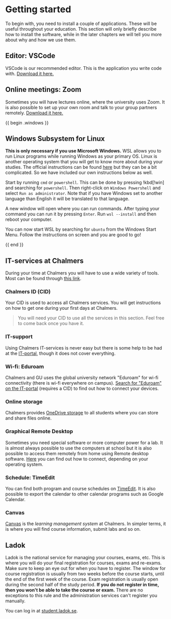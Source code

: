 # Getting started

To begin with, you need to install a couple of applications. These will be useful throughout your education. This section will only briefly describe how to install the software, while in the later chapters we will tell you more about why and how we use them.

## Editor: VSCode

VSCode is our recommended editor. This is the application you write code with. [Download it here.](https://code.visualstudio.com/)

## Online meetings: Zoom

Sometimes you will have lectures online, where the university uses Zoom. It is also possible to set up your own room and talk to your group partners remotely. [Download it here.](https://zoom.us/download#client_4meeting)

{{ begin .windows }}

## Windows Subsystem for Linux

**This is only necessary if you use Microsoft Windows.** WSL allows you to run Linux programs while running Windows as your primary OS. Linux is another operating system that you will get to know more about during your studies. The official instructions can be found [here](https://docs.microsoft.com/en-us/windows/wsl/install) but they can be a bit complicated. So we have included our own instructions below as well.

Start by running `cmd` or `powershell`. This can be done by pressing !kbd[!win] and searching for `powershell`. Then right-click on `Windows Powershell` and select `Run as administrator`. Note that if you have Windows set to another language than English it will be translated to that language.

A new window will open where you can run commands. After typing your command you can run it by pressing `Enter`. Run `wsl --install` and then reboot your computer.

You can now start WSL by searching for `ubuntu` from the Windows Start Menu. Follow the instructions on screen and you are good to go!

{{ end }}

## IT-services at Chalmers

During your time at Chalmers you will have to use a wide variety of tools. Most can be found through [this link](https://www.chalmers.se/en/education/your-studies/services-and-tools/).

### Chalmers ID (CID)

Your CID is used to access all Chalmers services. You will get instructions on how to get one during your first days at Chalmers.

> You will need your CID to use all the services in this section. Feel free to come back once you have it.

### IT-support

Using Chalmers IT-services is never easy but there is some help to be had at the [IT-portal](https://chalmers.topdesk.net/tas/public/ssp/), though it does not cover everything.

### Wi-fi: Eduroam

Chalmers and GU uses the global university network "Eduroam" for wi-fi connectivity (there is wi-fi everywhere on campus). [Search for "Eduroam" on the IT-portal](https://chalmers.topdesk.net/tas/public/ssp/content/search?q=eduroam) (requires a CID) to find out how to connect your devices.

### Online storage

Chalmers provides [OneDrive storage](https://chalmers.topdesk.net/tas/public/ssp/content/detail/knowledgeitem?unid=c8fe18c158004038beccd0a8d57ef1f5) to all students where you can store and share files online.

### Graphical Remote Desktop

Sometimes you need special software or more computer power for a lab. It is almost always possible to use the computers at school but it is also possible to access them remotely from home using Remote desktop software. [Here](https://chalmers.topdesk.net/tas/public/ssp/content/detail/knowledgeitem?unid=304967f9ad004d3293b986a976e39833) you can find out how to connect, depending on your operating system.

### Schedule: TimeEdit

You can find both program and course schedules on [TimeEdit](https://cloud.timeedit.net/chalmers/web/public/). It is also possible to export the calendar to other calendar programs such as Google Calendar.

### Canvas

[Canvas](https://canla.portal.chalmers.se/canvaslogin/discovery.html?v=1) is the _learning management system_ at Chalmers. In simpler terms, it is where you will find course information, submit labs and so on.

## Ladok

Ladok is the national service for managing your courses, exams, etc. This is where you will do your final registration for courses, exams and re-exams. Make sure to keep an eye out for when you have to register. The window for course registration is usually from two weeks before the course starts, until the end of the first week of the course. Exam registration is usually open during the second half of the study period. **If you do not register in time, then you won't be able to take the course or exam.** There are no exceptions to this rule and the administration services can't register you manually.

You can log in at [student.ladok.se](https://student.ladok.se).
